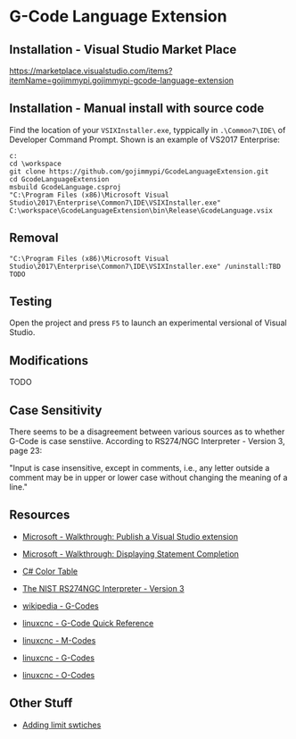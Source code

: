 ﻿# G-Code Language Extension

## Installation - Visual Studio Market Place

https://marketplace.visualstudio.com/items?itemName=gojimmypi.gojimmypi-gcode-language-extension

## Installation - Manual install with source code 

Find the location of your `VSIXInstaller.exe`, typpically in `.\Common7\IDE\` of Developer Command Prompt. Shown is an example of VS2017 Enterprise:

```
c:
cd \workspace
git clone https://github.com/gojimmypi/GcodeLanguageExtension.git
cd GcodeLanguageExtension
msbuild GcodeLanguage.csproj
"C:\Program Files (x86)\Microsoft Visual Studio\2017\Enterprise\Common7\IDE\VSIXInstaller.exe"  C:\workspace\GcodeLanguageExtension\bin\Release\GcodeLanguage.vsix
```

## Removal

```
"C:\Program Files (x86)\Microsoft Visual Studio\2017\Enterprise\Common7\IDE\VSIXInstaller.exe" /uninstall:TBD TODO
```

## Testing

Open the project and press `F5` to launch an experimental versional of Visual Studio.

## Modifications

TODO

## Case Sensitivity
There seems to be a disagreement between various sources as to whether G-Code is case senstiive. According to  RS274/NGC Interpreter - Version 3, page 23:

"Input is case insensitive, except in comments, i.e., any letter outside a comment may be in upper
or lower case without changing the meaning of a line."

## Resources
* [Microsoft - Walkthrough: Publish a Visual Studio extension](https://docs.microsoft.com/en-us/visualstudio/extensibility/walkthrough-publishing-a-visual-studio-extension?view=vs-2019)
* [Microsoft - Walkthrough: Displaying Statement Completion](https://docs.microsoft.com/en-us/visualstudio/extensibility/walkthrough-displaying-statement-completion)

* [C# Color Table](http://flounder.com/csharp_color_table.htm)
* [The NIST RS274NGC Interpreter - Version 3](https://ws680.nist.gov/publication/get_pdf.cfm?pub_id=823374)
* [wikipedia - G-Codes](https://en.wikipedia.org/wiki/G-code)
* [linuxcnc - G-Code Quick Reference](http://linuxcnc.org/docs/html/gcode.html)
* [linuxcnc - M-Codes](http://linuxcnc.org/docs/html/gcode/m-code.html#mcode:m2-m30)
* [linuxcnc - G-Codes](http://linuxcnc.org/docs/html/gcode/overview.html)
* [linuxcnc - O-Codes](http://linuxcnc.org/docs/html/gcode/o-code.html)

## Other Stuff
* [Adding limit swtiches](http://blog.shahada.abubakar.net/post/adding-end-stops-limit-switches-to-the-3018-woodpecker-cnc-router)